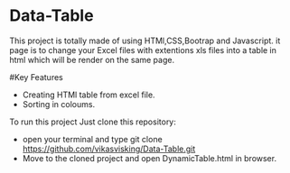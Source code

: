 # Data-Table

This project is totally made of using HTMl,CSS,Bootrap and Javascript.
it page is to change your Excel files with extentions xls files into a table in html which will be render on the same page.

#Key Features

* Creating HTMl table from excel file.
* Sorting in coloums.

To run this project Just clone this repository:

* open your terminal and type  git clone https://github.com/vikasvisking/Data-Table.git
* Move to the cloned project and open DynamicTable.html in browser.
